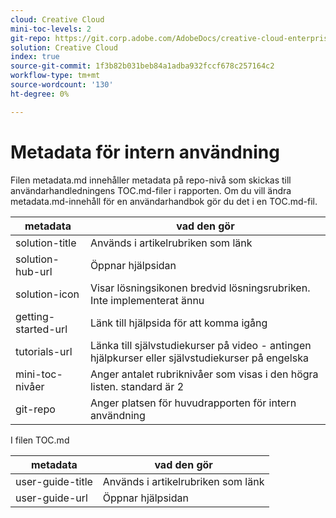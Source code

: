 ```yaml
---
cloud: Creative Cloud
mini-toc-levels: 2
git-repo: https://git.corp.adobe.com/AdobeDocs/creative-cloud-enterprise-learn.sv-SE
solution: Creative Cloud
index: true
source-git-commit: 1f3b82b031beb84a1adba932fccf678c257164c2
workflow-type: tm+mt
source-wordcount: '130'
ht-degree: 0%

---
```



# Metadata för intern användning

Filen metadata.md innehåller metadata på repo-nivå som skickas till användarhandledningens TOC.md-filer i rapporten. Om du vill ändra metadata.md-innehåll för en användarhandbok gör du det i en TOC.md-fil.

| metadata | vad den gör |
|--- |--- |
| solution-title | Används i artikelrubriken som länk |
| solution-hub-url | Öppnar hjälpsidan |
| solution-icon | Visar lösningsikonen bredvid lösningsrubriken. Inte implementerat ännu |
| getting-started-url | Länk till hjälpsida för att komma igång |
| tutorials-url | Länka till självstudiekurser på video - antingen hjälpkurser eller självstudiekurser på engelska |
| mini-toc-nivåer | Anger antalet rubriknivåer som visas i den högra listen. standard är 2 |
| git-repo | Anger platsen för huvudrapporten för intern användning |

I filen TOC.md

| metadata | vad den gör |
|--- |--- |
| user-guide-title | Används i artikelrubriken som länk |
| user-guide-url | Öppnar hjälpsidan |
